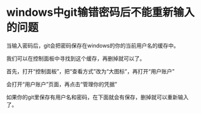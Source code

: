 # windows中git输错密码后不能重新输入的问题

当输入密码后，git会把密码保存在windows的你的当前用户名的缓存中。

我们可以在控制面板中寻找到这个缓存，再删掉就可以了。

首先，打开“控制面板”，把“查看方式”改为“大图标”，再打开“用户账户”

会打开“用户账户”页面，再点击“管理你的凭据”

如果你的git里保存有用户名和密码，在下面就会有保存，删掉就可以重新输入了。
